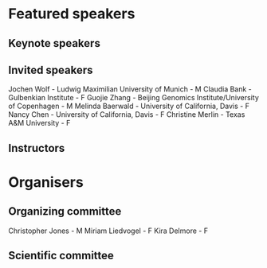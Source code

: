 # Featured speakers

## Keynote speakers


## Invited speakers
Jochen Wolf - Ludwig Maximilian University of Munich - M
Claudia Bank - Gulbenkian Institute - F
Guojie Zhang - Beijing Genomics Institute/University of Copenhagen - M
Melinda Baerwald - University of California, Davis - F
Nancy Chen - University of California, Davis - F
Christine Merlin - Texas A&M University - F

## Instructors


# Organisers


## Organizing committee
Christopher Jones - M
Miriam Liedvogel - F
Kira Delmore - F

## Scientific committee
